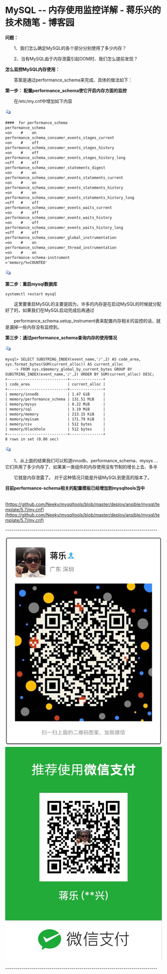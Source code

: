 
# MySQL -- 内存使用监控详解 - 蒋乐兴的技术随笔 - 博客园

**问题：**

　　1、我们怎么确定MySQL的各个部分分别使用了多少内存？

　　2、当有MySQL由于内存泄露引起OOM时、我们怎么提前发现？

**怎么监控MySQL内存使用：**

　　答案是通过performance\_schema来完成、具体的做法如下：

**第一步： 配置performance\_schema使它开启内存方面的监控**

　　在/etc/my.cnf中增加如下内容

[![复制代码](assets/1619063893-48304ba5e6f9fe08f3fa1abda7d326ab.gif)](javascript: "复制代码")

```plain
####  for performance_schema
performance_schema                                                      =on    #    on
performance_schema_consumer_events_stages_current                       =on    #    off
performance_schema_consumer_events_stages_history                       =on    #    off
performance_schema_consumer_events_stages_history_long                  =off   #    off
performance_schema_consumer_statements_digest                           =on    #    on
performance_schema_consumer_events_statements_current                   =on    #    on
performance_schema_consumer_events_statements_history                   =on    #    on
performance_schema_consumer_events_statements_history_long              =off   #    off
performance_schema_consumer_events_waits_current                        =on    #    off
performance_schema_consumer_events_waits_history                        =on    #    off
performance_schema_consumer_events_waits_history_long                   =off   #    off
performance_schema_consumer_global_instrumentation                      =on    #    on
performance_schema_consumer_thread_instrumentation                      =on    #    on
performance-schema-instrument                                           ='memory/%=COUNTED'
```

[![复制代码](assets/1619063893-48304ba5e6f9fe08f3fa1abda7d326ab.gif)](javascript: "复制代码")

**第二步：重启mysql数据库**

```plain
systemctl restart mysql
```

　　这里要重启MySQL的主要是因为，许多的内存是在启动MySQL的时候就分配好了的，如果我们在MySQL启动完成后再通过

　　performance\_schema.setup\_instrument表来配置内存相关的监控的话，就是漏掉一些内存没有监控到。

**第三步：通过performance\_schema查询内存的使用情况**

[![复制代码](assets/1619063893-48304ba5e6f9fe08f3fa1abda7d326ab.gif)](javascript: "复制代码")

```plain
mysql> SELECT SUBSTRING_INDEX(event_name,'/',2) AS code_area, sys.format_bytes(SUM(current_alloc)) AS current_alloc
    -> FROM sys.x$memory_global_by_current_bytes GROUP BY SUBSTRING_INDEX(event_name,'/',2) ORDER BY SUM(current_alloc) DESC;
+---------------------------+---------------+
| code_area                 | current_alloc |
+---------------------------+---------------+
| memory/innodb             | 1.47 GiB      |
| memory/performance_schema | 131.51 MiB    |
| memory/mysys              | 8.22 MiB      |
| memory/sql                | 3.19 MiB      |
| memory/memory             | 213.15 KiB    |
| memory/myisam             | 171.79 KiB    |
| memory/csv                | 512 bytes     |
| memory/blackhole          | 512 bytes     |
+---------------------------+---------------+
8 rows in set (0.00 sec)
```

[![复制代码](assets/1619063893-48304ba5e6f9fe08f3fa1abda7d326ab.gif)](javascript: "复制代码")

　　1、从上面的结果我们可以知道innodb、performance\_schema、mysys ... 它们共用了多少内存了、如果某一类组件的内存使用没有节制的增长上去、多半

　　它就是内存泄露了。 对于这种情况只能是升级MySQL到更高的版本了。

**目前performance-schema相关的配置模板已经增加到mysqltools当中**

　　[https://github.com/Neeky/mysqltools/blob/master/deploy/ansible/mysql/template/5.7/my.cnf](https://github.com/Neeky/mysqltools/blob/master/deploy/ansible/mysql/template/5.7/my.cnf)

\----------------------------------------------------------------------------

![](assets/1619063893-fa8889b1a9d25c24e740edbb03f47ff5.jpg)![](assets/1619063893-992aa4a64c2564658441cdbf28492a7d.jpg)

\----------------------------------------------------------------------------